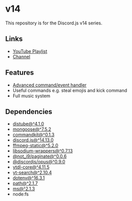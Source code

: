 # v14
This repository is for the Discord.js v14 series.

## Links
- [YouTube Playlist](https://www.youtube.com/playlist?list=PLIyfGwNKOLhS0oYUT7vKriECviHUk6zD4)
- [Channel](https://www.youtube.com/channel/UCTG3iSfX-BKLieSA5GlfivQ)

## Features
- [Advanced command/event handler](https://commandkit.js.org)
- Useful commands e.g. steal emojis and kick command
- Full music system

## Dependencies
- [distube@^4.1.0](https://npmjs.com/package/distube)
- [mongoose@^7.5.2](https://npmjs.com/package/mongoose)
- [commandkit@^0.1.3](https://npmjs.com/package/commandkit)
- [discord.js@^14.13.0](https://npmjs.com/package/discord.js)
- [ffmpeg-static@^5.2.0](https://npmjs.com/package/ffmpeg-static)
- [libsodium-wrappers@^0.7.13](https://npmjs.com/package/libsodium-wrappers)
- [@not_i9/paginate@^0.0.6](https://npmjs.com/package/@not_i9/paginate)
- [@discordjs/opus@^0.9.0](https://npmjs.com/package/@discordjs/opus)
- [ytdl-core@^4.11.5](https://npmjs.com/package/ytdl-core)
- [yt-search@^2.10.4](https://npmjs.com/package/yt-search)
- [dotenv@^16.3.1](https://npmjs.com/package/dotenv)
- [path@^2.1.7](https://npmjs.com/package/path)
- [ms@^2.1.3](https://npmjs.com/package/ms)
- node:fs
